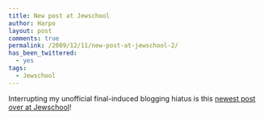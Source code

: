 ```yaml
---
title: New post at Jewschool
author: Harpo
layout: post
comments: true
permalink: /2009/12/11/new-post-at-jewschool-2/
has_been_twittered:
  - yes
tags:
  - Jewschool
---
```

Interrupting my unofficial final-induced blogging hiatus is this <a href="http://jewschool.com/2009/12/11/19337/who-will-save-conservative-judaism-how-about-conservative-jews/" target="_blank">newest post over at Jewschool</a>!